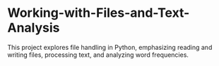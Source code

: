 # Working-with-Files-and-Text-Analysis
This project explores file handling in Python, emphasizing reading and writing files, processing text, and analyzing word frequencies.
